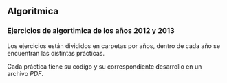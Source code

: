 
## Algoritmica
### Ejercicios de algortimica de los años 2012 y 2013

Los ejercicios están divididos en carpetas por años, dentro de cada año se encuentran las distintas prácticas.

Cada práctica tiene su código y su correspondiente desarrollo en un archivo *PDF*.
